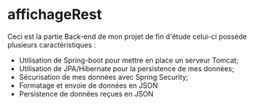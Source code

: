 # affichageRest


Ceci est la partie Back-end de mon projet de fin d'étude celui-ci posséde plusieurs caractéristiques : 

- Utilisation de Spring-boot pour mettre en place un serveur Tomcat; 
- Utilisation de JPA/Hibernate pour la persistence de mes données;
- Sécurisation de mes données avec Spring Security;
- Formatage et envoie de données en JSON
- Persistence de données reçues en JSON
